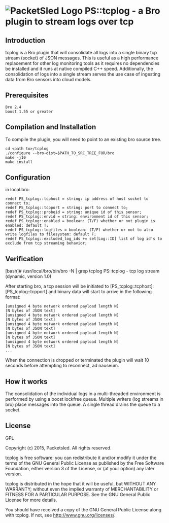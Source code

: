![PacketSled Logo](https://packetsled.com/wp-content/themes/freshbiz/img/packetsled-logo.png)
PS::tcplog - a Bro plugin to stream logs over tcp
==================================================================

Introduction
------------------------------------------------------------------
tcplog is a Bro plugin that will consolidate all logs into a single binary tcp stream (socket) of JSON messages. This is
useful as a high performance replacement for other log monitoring tools as it requires no dependencies be installed and
it runs at native compiled C++ speed. Additionally, the consolidation of logs into a single stream serves the use case
of ingesting data from Bro sensors into cloud models.


Prerequisites
------------------------------------------------------------------
    Bro 2.4
    boost 1.55 or greater

Compilation and Installation
------------------------------------------------------------------
To compile the plugin, you will need to point to an existing bro source tree.

    cd <path to>/tcplog
    ./configure --bro-dist=$PATH_TO_SRC_TREE_FOR/bro
    make -j10
    make install

Configuration
------------------------------------------------------------------
in local.bro:

    redef PS_tcplog::tcphost = string: ip address of host socket to connect to;
    redef PS_tcplog::tcpport = string: port to connect to;
    redef PS_tcplog::probeid = string: unique id of this sensor;
    redef PS_tcplog::envid = string: environment id of this sensor;
    redef PS_tcplog::enabled = boolean: (T/F) whether or not plugin is enabled: default T;
    redef PS_tcplog::logfiles = boolean: (T/F) whether or not to also write logfiles to filesystem: default F;
    redef PS_tcplog::excluded_log_ids += set[Log::ID] list of log id's to exclude from tcp streaming behavior;

Verification
------------------------------------------------------------------
[bash]# /usr/local/bro/bin/bro -N | grep tcplog
PS::tcplog - tcp log stream (dynamic, version 1.0)

After starting bro, a tcp session will be initiated to [PS_tcplog::tcphost]:[PS_tcplog::tcpport] and binary data will
start to arrive in the following format:

    [unsigned 4 byte network ordered payload length N]
    [N bytes of JSON text]
    [unsigned 4 byte network ordered payload length N]
    [N bytes of JSON text]
    [unsigned 4 byte network ordered payload length N]
    [N bytes of JSON text]
    [unsigned 4 byte network ordered payload length N]
    [N bytes of JSON text]
    [unsigned 4 byte network ordered payload length N]
    [N bytes of JSON text]
    ...

When the connection is dropped or terminated the plugin will wait 10 seconds before attempting to reconnect, ad nauseum.


How it works
------------------------------------------------------------------
The consolidation of the individual logs in a multi-threaded environment is performed by using a boost lockfree queue.
Multiple writers (log streams in bro) place messages into the queue. A single thread drains the queue to a socket.

License
------------------------------------------------------------------
GPL

Copyright (c) 2015, Packetsled. All rights reserved.

tcplog is free software: you can redistribute it and/or modify
it under the terms of the GNU General Public License as published by
the Free Software Foundation, either version 3 of the License, or
(at your option) any later version.

tcplog is distributed in the hope that it will be useful,
but WITHOUT ANY WARRANTY; without even the implied warranty of
MERCHANTABILITY or FITNESS FOR A PARTICULAR PURPOSE.  See the
GNU General Public License for more details.

You should have received a copy of the GNU General Public License
along with tcplog.  If not, see <http://www.gnu.org/licenses/>.
